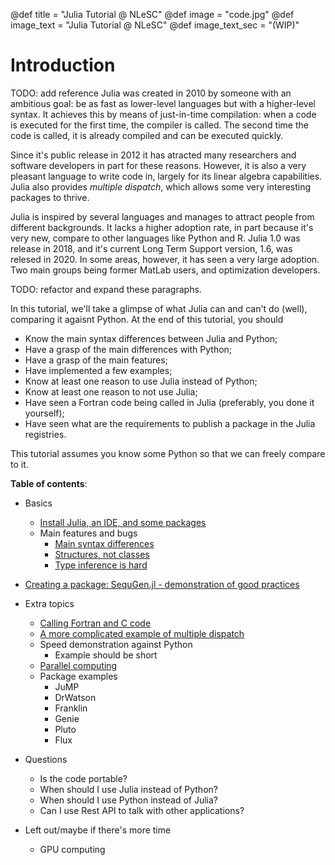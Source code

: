 @def title = "Julia Tutorial @ NLeSC"
@def image = "code.jpg"
@def image_text = "Julia Tutorial @ NLeSC"
@def image_text_sec = "(WIP)"

# Introduction

TODO: add reference
Julia was created in 2010 by someone with an ambitious goal: be as fast as lower-level languages but with a higher-level syntax. It achieves this by means of just-in-time compilation: when a code is executed for the first time, the compiler is called. The second time the code is called, it is already compiled and can be executed quickly.

Since it's public release in 2012 it has atracted many researchers and software developers in part for these reasons.
However, it is also a very pleasant language to write code in, largely for its linear algebra capabilities.
Julia also provides _multiple dispatch_, which allows some very interesting packages to thrive.

Julia is inspired by several languages and manages to attract people from different backgrounds.
It lacks a higher adoption rate, in part because it's very new, compare to other languages like Python and R.
Julia 1.0 was release in 2018, and it's current Long Term Support version, 1.6, was relesed in 2020.
In some areas, however, it has seen a very large adoption.
Two main groups being former MatLab users, and optimization developers.

TODO: refactor and expand these paragraphs.

In this tutorial, we'll take a glimpse of what Julia can and can't do (well), comparing it agaisnt Python.
At the end of this tutorial, you should

- Know the main syntax differences between Julia and Python;
- Have a grasp of the main differences with Python;
- Have a grasp of the main features;
- Have implemented a few examples;
- Know at least one reason to use Julia instead of Python;
- Know at least one reason to not use Julia;
- Have seen a Fortran code being called in Julia (preferably, you done it yourself);
- Have seen what are the requirements to publish a package in the Julia registries.
  
This tutorial assumes you know some Python so that we can freely compare to it.

**Table of contents**:

- Basics
  - [Install Julia, an IDE, and some packages](pages/basics/installation/)
  - Main features and bugs
    - [Main syntax differences](pages/basics/syntax/)
    - [Structures, not classes](pages/basics/structures/)
    - [Type inference is hard](pages/basics/type-inference/)
- [Creating a package: SequGen.jl - demonstration of good practices](pages/sequgen/)
- Extra topics
  - [Calling Fortran and C code](pages/extra/interoperability/)
  - [A more complicated example of multiple dispatch](pages/multiple-dispatch/)
  - Speed demonstration against Python
    - Example should be short
  - [Parallel computing](pages/extra/parallel/)
  - Package examples
    - JuMP
    - DrWatson
    - Franklin
    - Genie
    - Pluto
    - Flux
- Questions
  - Is the code portable?
  - When should I use Julia instead of Python?
  - When should I use Python instead of Julia?
  - Can I use Rest API to talk with other applications?

- Left out/maybe if there's more time
  - GPU computing